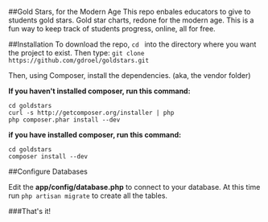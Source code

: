 ##Gold Stars, for the Modern Age
This repo enbales educators to give to students gold stars. Gold star charts, redone for the modern age. This is a fun way to keep track of students progress, online, all for free.

##Installation
To download the repo, `cd ` into the directory where you want the project to exist. Then type:
`git clone https://github.com/gdroel/goldstars.git`

Then, using Composer, install the dependencies. (aka, the vendor folder)

**If you haven't installed composer, run this command:**

    cd goldstars
    curl -s http://getcomposer.org/installer | php
    php composer.phar install --dev

**if you have installed composer, run this command:**

    cd goldstars
    composer install --dev
    
##Configure Databases

Edit the **app/config/database.php** to connect to your database. At this time run `php artisan migrate` to create all the tables.

###That's it!


